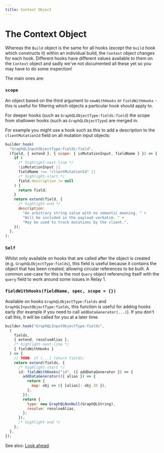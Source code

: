 ```yaml
---
title: Context Object
---
```


# The Context Object

Whereas the `Build` object is the same for all hooks (except the `build` hook
which constructs it) within an individual build, the `Context` object changes
for each hook. Different hooks have different values available to them on the
`Context` object and sadly we've not documented all these yet so you may have to
do some inspection!

The main ones are:

### `scope`

An object based on the third argument to `newWithHooks` or `fieldWithHooks` -
this is useful for filtering which objects a particular hook should apply to.

For deeper hooks (such as `GraphQLObjectType:fields:field`) the scope from
shallower hooks (such as `GraphQLObjectType`) are merged in.

For example you might use a hook such as this to add a description to the
`clientMutationId` field on all mutation input objects:

```js
builder.hook(
  "GraphQLInputObjectType:fields:field",
  (field, { extend }, { scope: { isMutationInput, fieldName } }) => {
    if (
      /* highlight-next-line */
      !isMutationInput ||
      fieldName !== "clientMutationId" ||
      /* highlight-start */
      field.description != null
    ) {
      return field;
    }
    return extend(field, {
      /* highlight-end */
      description:
        "An arbitrary string value with no semantic meaning. " +
        "Will be included in the payload verbatim. " +
        "May be used to track mutations by the client.",
    });
  },
);
```

### `Self`

Whilst only available on hooks that are called after the object is created (e.g.
`GraphQLObjectType:fields`), this field is useful because it contains the object
that has been created; allowing circular references to be built. A common
use-case for this is the root `Query` object referencing itself with the `query`
field to work around some issues in Relay 1.

### `fieldWithHooks(fieldName, spec, scope = {})`

Available on hooks `GraphQLObjectType:fields` and
`GraphQLInputObjectType:fields`, this function is useful for adding hooks early
(for example if you need to call `addDataGenerator(...)`). If you don't call
this, it will be called for you at a later time.

```js
builder.hook("GraphQLInputObjectType:fields",
  (
    fields,
    { extend, resolveAlias },
    /* highlight-next-line */
    { fieldWithHooks }
  ) => {
    // TODO: if (...) return fields;
    return extend(fields, {
      /* highlight-start */
      id: fieldWithHooks("id", ({ addDataGenerator }) => {
        addDataGenerator(({ alias }) => {
          return {
            map: obj => ({ [alias]: obj.ID }),
          };
        });
        return {
          type: new GraphQLNonNull(GraphQLString),
          resolve: resolveAlias,
        };
      }),
      /* highlight-end */
    };
  },
});
```

See also:
[Look ahead](/graphile-build/4/look-ahead/#when-creating-an-individual-field).

<!-- TODO: add more context properties -->
